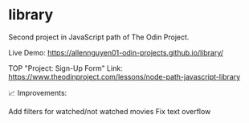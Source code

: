 # library

Second project in JavaScript path of The Odin Project.

Live Demo: https://allennguyen01-odin-projects.github.io/library/

TOP "Project: Sign-Up Form" Link: https://www.theodinproject.com/lessons/node-path-javascript-library

📈 Improvements:

Add filters for watched/not watched movies
Fix text overflow
